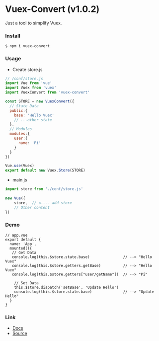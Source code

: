 # Vuex-Convert (v1.0.2)
Just a tool to simplify Vuex.

### Install

```base
$ npm i vuex-convert
```



### Usage

- Create store.js

```javascript
// /conf/store.js
import Vue from 'vue'
import Vuex from 'vuex'
import VuexConvert from 'vuex-convert'

const STORE = new VuexConvert({
  // State Data
  public:{
    base: 'Hello Vuex'
    // ...other state
  },
  // Modules
  modules:{
    user:{
      name: 'Pi'
    }
  }
})

Vue.use(Vuex)
export default new Vuex.Store(STORE)

```

- main.js

``` javascript
import store from './conf/store.js'
  
new Vue({
    store,  // <---- add store
    // Other content
})
```






### Demo 

``` Vue
// app.vue
export default {
  name: 'App',
  mounted(){
   // Get Data
   console.log(this.$store.state.base)               // --> "Hello Vuex"
   console.log(this.$store.getters.getBase)          // --> "Hello Vuex"
   console.log(this.$store.getters["user/getName"])  // --> "Pi"
    
    // Set Data 
    this.$store.dispatch('setBase', 'Update Hello')
    console.log(this.$store.state.base)              // --> "Update Hello"
  }
}

```



### Link

- [ Docs ](http://www.piszz.com/Vuex-Convert/docs/index.html)
- [ Source ](https://github.com/Pszz/Vuex-Convert) 

